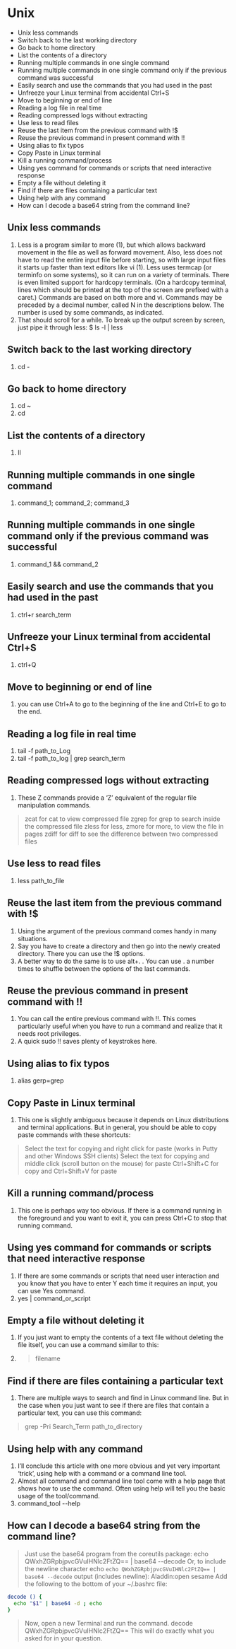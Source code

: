 # Unix

<!-- MarkdownTOC -->

- Unix less commands
- Switch back to the last working directory
- Go back to home directory
- List the contents of a directory
- Running multiple commands in one single command
- Running multiple commands in one single command only if the previous command was successful
- Easily search and use the commands that you had used in the past
- Unfreeze your Linux terminal from accidental Ctrl+S
- Move to beginning or end of line
- Reading a log file in real time
- Reading compressed logs without extracting
- Use less to read files
- Reuse the last item from the previous command with !$
- Reuse the previous command in present command with !!
- Using alias to fix typos
- Copy Paste in Linux terminal
- Kill a running command/process
- Using yes command for commands or scripts that need interactive response
- Empty a file without deleting it
- Find if there are files containing a particular text
- Using help with any command
- How can I decode a base64 string from the command line?

<!-- /MarkdownTOC -->

## Unix less commands
1.  Less  is  a program similar to more (1), but which allows backward movement in the file as well as forward movement.  Also, less does not have to read the entire input  file  before starting,  so  with  large  input files it starts up faster than text editors like vi (1). Less uses termcap (or terminfo on some systems), so it can run on a variety of  terminals. There  is  even  limited  support  for hardcopy terminals.  (On a hardcopy terminal, lines which should be printed at the top of the screen are prefixed with a caret.) Commands are based on both more and vi.  Commands may be preceded  by  a  decimal  number, called N in the descriptions below.  The number is used by some commands, as indicated.
2. That should scroll for a while. To break up the output screen by screen, just pipe it through less: $ ls -l | less

## Switch back to the last working directory
1. cd -

## Go back to home directory
1. cd ~
1. cd

## List the contents of a directory
1. ll

## Running multiple commands in one single command
1. command_1; command_2; command_3

## Running multiple commands in one single command only if the previous command was successful
1. command_1 && command_2

## Easily search and use the commands that you had used in the past
1. ctrl+r search_term

## Unfreeze your Linux terminal from accidental Ctrl+S
1. ctrl+Q

## Move to beginning or end of line
1. you can use Ctrl+A to go to the beginning of the line and Ctrl+E to go to the end.

## Reading a log file in real time
1. tail -f path_to_Log
1. tail -f path_to_log | grep search_term

## Reading compressed logs without extracting
1. These Z commands provide a ‘Z’ equivalent of the regular file manipulation commands.
> zcat for cat to view compressed file
> zgrep for grep to search inside the compressed file
> zless for less, zmore for more, to view the file in pages
> zdiff for diff to see the difference between two compressed files

## Use less to read files
1. less path_to_file

## Reuse the last item from the previous command with !$
1. Using the argument of the previous command comes handy in many situations.
1. Say you have to create a directory and then go into the newly created directory. There you can use the !$ options.
1. A better way to do the same is to use alt+. . You can use . a number times to shuffle between the options of the last commands.

## Reuse the previous command in present command with !!
1. You can call the entire previous command with !!. This comes particularly useful when you have to run a command and realize that it needs root privileges.
1. A quick sudo !! saves plenty of keystrokes here.

## Using alias to fix typos
1. alias gerp=grep

## Copy Paste in Linux terminal
1. This one is slightly ambiguous because it depends on Linux distributions and terminal applications. But in general, you should be able to copy paste commands with these shortcuts:
> Select the text for copying and right click for paste (works in Putty and other Windows SSH clients)
> Select the text for copying and middle click (scroll button on the mouse) for paste
> Ctrl+Shift+C for copy and Ctrl+Shift+V for paste

## Kill a running command/process
1. This one is perhaps way too obvious. If there is a command running in the foreground and you want to exit it, you can press Ctrl+C to stop that running command.

## Using yes command for commands or scripts that need interactive response
1. 	If there are some commands or scripts that need user interaction and you know that you have to enter Y each time it requires an input, you can use Yes command.
1. yes | command_or_script

## Empty a file without deleting it
1. If you just want to empty the contents of a text file without deleting the file itself, you can use a command similar to this:
1. > filename

## Find if there are files containing a particular text
1. There are multiple ways to search and find in Linux command line. But in the case when you just want to see if there are files that contain a particular text, you can use this command:
> grep -Pri Search_Term path_to_directory

## Using help with any command
1. I’ll conclude this article with one more obvious and yet very important ‘trick’, using help with a command or a command line tool.
1. Almost all command and command line tool come with a help page that shows how to use the command. Often using help will tell you the basic usage of the tool/command.
1. command_tool --help

## How can I decode a base64 string from the command line?
> Just use the base64 program from the coreutils package:
	echo QWxhZGRpbjpvcGVuIHNlc2FtZQ== | base64 --decode
> Or, to include the newline character
	echo `echo QWxhZGRpbjpvcGVuIHNlc2FtZQ== | base64 --decode`
> output (includes newline):
	Aladdin:open sesame
> Add the following to the bottom of your ~/.bashrc file:
````bash
decode () {
  echo "$1" | base64 -d ; echo
}
````
> Now, open a new Terminal and run the command.
	decode QWxhZGRpbjpvcGVuIHNlc2FtZQ==
> This will do exactly what you asked for in your question.
